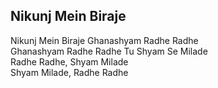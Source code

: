 ## Nikunj Mein Biraje


Nikunj Mein Biraje Ghanashyam Radhe Radhe  
Ghanashyam Radhe Radhe Tu Shyam Se Milade  
Radhe Radhe, Shyam Milade  
Shyam Milade, Radhe Radhe

